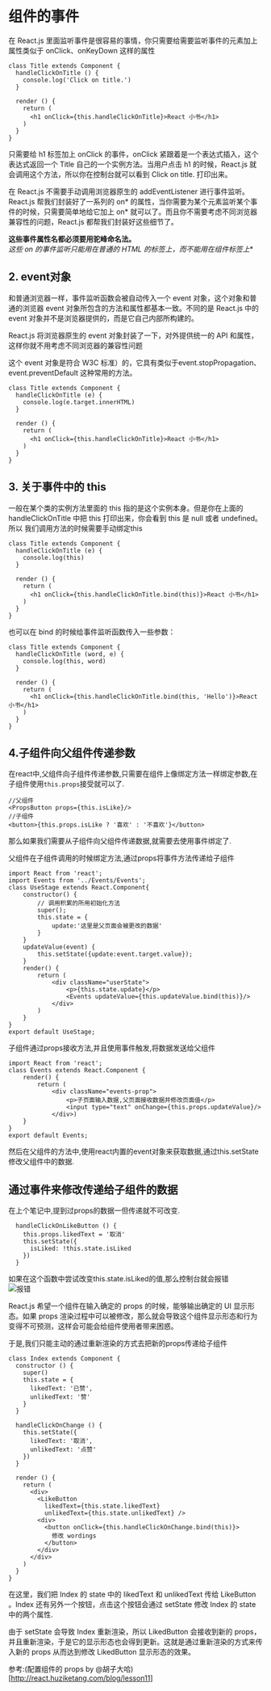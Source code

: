 # 组件的事件
在 React.js 里面监听事件是很容易的事情，你只需要给需要监听事件的元素加上属性类似于 onClick、onKeyDown 这样的属性  

```
class Title extends Component {
  handleClickOnTitle () {
    console.log('Click on title.')
  }

  render () {
    return (
      <h1 onClick={this.handleClickOnTitle}>React 小书</h1>
    )
  }
}
```
只需要给 h1 标签加上 onClick 的事件，onClick 紧跟着是一个表达式插入，这个表达式返回一个 Title 自己的一个实例方法。当用户点击 h1 的时候，React.js 就会调用这个方法，所以你在控制台就可以看到 Click on title. 打印出来。  

在 React.js 不需要手动调用浏览器原生的 addEventListener 进行事件监听。React.js 帮我们封装好了一系列的 on* 的属性，当你需要为某个元素监听某个事件的时候，只需要简单地给它加上 on* 就可以了。而且你不需要考虑不同浏览器兼容性的问题，React.js 都帮我们封装好这些细节了。  

**这些事件属性名都必须要用驼峰命名法。**  
**这些 on* 的事件监听只能用在普通的 HTML 的标签上，而不能用在组件标签上**  

## 2. event对象
和普通浏览器一样，事件监听函数会被自动传入一个 event 对象，这个对象和普通的浏览器 event 对象所包含的方法和属性都基本一致。不同的是 React.js 中的 event 对象并不是浏览器提供的，而是它自己内部所构建的。  

React.js 将浏览器原生的 event 对象封装了一下，对外提供统一的 API 和属性，这样你就不用考虑不同浏览器的兼容性问题  

这个 event 对象是符合 W3C 标准）的，它具有类似于event.stopPropagation、event.preventDefault 这种常用的方法。

```
class Title extends Component {
  handleClickOnTitle (e) {
    console.log(e.target.innerHTML)
  }

  render () {
    return (
      <h1 onClick={this.handleClickOnTitle}>React 小书</h1>
    )
  }
}
```
 
## 3. 关于事件中的 this  
一般在某个类的实例方法里面的 this 指的是这个实例本身。但是你在上面的 handleClickOnTitle 中把 this 打印出来，你会看到 this 是 null 或者 undefined。  
所以 我们调用方法的时候需要手动绑定this  

```
class Title extends Component {
  handleClickOnTitle (e) {
    console.log(this)
  }

  render () {
    return (
      <h1 onClick={this.handleClickOnTitle.bind(this)}>React 小书</h1>
    )
  }
}
```  
也可以在 bind 的时候给事件监听函数传入一些参数：  

```
class Title extends Component {
  handleClickOnTitle (word, e) {
    console.log(this, word)
  }

  render () {
    return (
      <h1 onClick={this.handleClickOnTitle.bind(this, 'Hello')}>React 小书</h1>
    )
  }
}
```  

## 4.子组件向父组件传递参数
在react中,父组件向子组件传递参数,只需要在组件上像绑定方法一样绑定参数,在子组件使用`this.props`接受就可以了.  
```
//父组件
<PropsButton props={this.isLike}/>
//子组件
<button>{this.props.isLike ? '喜欢' : '不喜欢'}</button>
```
那么如果我们需要从子组件向父组件传递数据,就需要去使用事件绑定了.  


父组件在子组件调用的时候绑定方法,通过props将事件方法传递给子组件
```
import React from 'react';
import Events from '../Events/Events';
class UseStage extends React.Component{
    constructor() {
        // 调用积累的所用初始化方法
        super();
        this.state = {
            update:'这里是父页面会被更改的数据'
        }
    }
    updateValue(event) {
        this.setState({update:event.target.value});
    }
    render() {
        return (
            <div className="userState">
                <p>{this.state.update}</p>
                <Events updateValue={this.updateValue.bind(this)}/>
            </div>
        )
    }
}
export default UseStage;
```

子组件通过props接收方法,并且使用事件触发,将数据发送给父组件
```
import React from 'react';
class Events extends React.Component {
    render() {
        return (
            <div className="events-prop">
                <p>子页面输入数据,父页面接收数据并修改页面值</p>
                <input type="text" onChange={this.props.updateValue}/>
            </div>)
    }
}
export default Events;
```  
然后在父组件的方法中,使用react内置的event对象来获取数据,通过this.setState修改父组件中的数据.  

## 通过事件来修改传递给子组件的数据
在上个笔记中,提到过props的数据一但传递就不可改变.

```
  handleClickOnLikeButton () {
    this.props.likedText = '取消'
    this.setState({
      isLiked: !this.state.isLiked
    })
  }
```  

如果在这个函数中尝试改变this.state.isLiked的值,那么控制台就会报错  
![报错](http://react.huziketang.com/assets/img/posts/F170536D-CD3B-4828-B73E-33DC883A8E99.png)  

React.js 希望一个组件在输入确定的 props 的时候，能够输出确定的 UI 显示形态。如果 props 渲染过程中可以被修改，那么就会导致这个组件显示形态和行为变得不可预测，这样会可能会给组件使用者带来困惑。  

于是,我们只能主动的通过重新渲染的方式去把新的props传递给子组件
```
class Index extends Component {
  constructor () {
    super()
    this.state = {
      likedText: '已赞',
      unlikedText: '赞'
    }
  }

  handleClickOnChange () {
    this.setState({
      likedText: '取消',
      unlikedText: '点赞'
    })
  }

  render () {
    return (
      <div>
        <LikeButton
          likedText={this.state.likedText}
          unlikedText={this.state.unlikedText} />
        <div>
          <button onClick={this.handleClickOnChange.bind(this)}>
            修改 wordings
          </button>
        </div>
      </div>
    )
  }
}
```  
在这里，我们把 Index 的 state 中的 likedText 和 unlikedText 传给 LikeButton 。Index 还有另外一个按钮，点击这个按钮会通过 setState 修改 Index 的 state 中的两个属性.  

由于 setState 会导致 Index 重新渲染，所以 LikedButton 会接收到新的 props，并且重新渲染，于是它的显示形态也会得到更新。这就是通过重新渲染的方式来传入新的 props 从而达到修改 LikedButton 显示形态的效果。  

参考:(配置组件的 props by @胡子大哈)[http://react.huziketang.com/blog/lesson11]  
